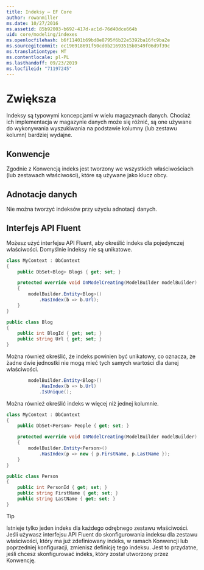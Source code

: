 ```yaml
---
title: Indeksy — EF Core
author: rowanmiller
ms.date: 10/27/2016
ms.assetid: 85b92003-b692-417d-ac1d-76d40dce664b
uid: core/modeling/indexes
ms.openlocfilehash: b6f11401b69bd8e8795f6b22e5392ba16fc9ba2e
ms.sourcegitcommit: ec196918691f50cd0b21693515b0549f06d9f39c
ms.translationtype: MT
ms.contentlocale: pl-PL
ms.lasthandoff: 09/23/2019
ms.locfileid: "71197245"
---
```

# <a name="indexes"></a>Zwiększa

Indeksy są typowymi koncepcjami w wielu magazynach danych. Chociaż ich implementacja w magazynie danych może się różnić, są one używane do wykonywania wyszukiwania na podstawie kolumny (lub zestawu kolumn) bardziej wydajne.

## <a name="conventions"></a>Konwencje

Zgodnie z Konwencją indeks jest tworzony we wszystkich właściwościach (lub zestawach właściwości), które są używane jako klucz obcy.

## <a name="data-annotations"></a>Adnotacje danych

Nie można tworzyć indeksów przy użyciu adnotacji danych.

## <a name="fluent-api"></a>Interfejs API Fluent

Możesz użyć interfejsu API Fluent, aby określić indeks dla pojedynczej właściwości. Domyślnie indeksy nie są unikatowe.

<!-- [!code-csharp[Main](samples/core/Modeling/FluentAPI/Index.cs?highlight=7,8)] -->
``` csharp
class MyContext : DbContext
{
    public DbSet<Blog> Blogs { get; set; }

    protected override void OnModelCreating(ModelBuilder modelBuilder)
    {
        modelBuilder.Entity<Blog>()
            .HasIndex(b => b.Url);
    }
}

public class Blog
{
    public int BlogId { get; set; }
    public string Url { get; set; }
}
```

Można również określić, że indeks powinien być unikatowy, co oznacza, że żadne dwie jednostki nie mogą mieć tych samych wartości dla danej właściwości.

<!-- [!code-csharp[Main](samples/core/Modeling/FluentAPI/IndexUnique.cs?highlight=3)] -->
``` csharp
        modelBuilder.Entity<Blog>()
            .HasIndex(b => b.Url)
            .IsUnique();
```

Można również określić indeks w więcej niż jednej kolumnie.

<!-- [!code-csharp[Main](samples/core/Modeling/FluentAPI/IndexComposite.cs?highlight=7,8)] -->
``` csharp
class MyContext : DbContext
{
    public DbSet<Person> People { get; set; }

    protected override void OnModelCreating(ModelBuilder modelBuilder)
    {
        modelBuilder.Entity<Person>()
            .HasIndex(p => new { p.FirstName, p.LastName });
    }
}

public class Person
{
    public int PersonId { get; set; }
    public string FirstName { get; set; }
    public string LastName { get; set; }
}
```

> [!TIP]  
> Istnieje tylko jeden indeks dla każdego odrębnego zestawu właściwości. Jeśli używasz interfejsu API Fluent do skonfigurowania indeksu dla zestawu właściwości, który ma już zdefiniowany indeks, w ramach Konwencji lub poprzedniej konfiguracji, zmienisz definicję tego indeksu. Jest to przydatne, jeśli chcesz skonfigurować indeks, który został utworzony przez Konwencję.
